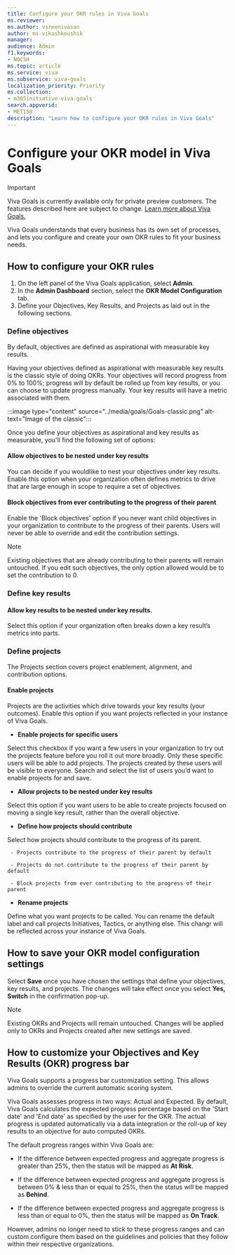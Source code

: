 ```yaml
---
title: Configure your OKR rules in Viva Goals
ms.reviewer: 
ms.author: vsreenivasan
author: ms-vikashkoushik
manager: 
audience: Admin
f1.keywords:
- NOCSH
ms.topic: article
ms.service: viva
ms.subservice: viva-goals
localization_priority: Priority
ms.collection:  
- m365initiative-viva-goals  
search.appverid:
- MET150
description: "Learn how to configure your OKR rules in Viva Goals"
---
```


# Configure your OKR model in Viva Goals

> [!IMPORTANT] 
> Viva Goals is currently available only for private preview customers. The features described here are subject to change. [Learn more about Viva Goals.](https://go.microsoft.com/fwlink/?linkid=2189933)

Viva Goals understands that every business has its own set of processes, and lets you configure and create your own OKR rules to fit your business needs. 

## How to configure your OKR rules 

1.	On the left panel of the Viva Goals application, select **Admin**.
2. In the **Admin Dashboard** section, select the **OKR Model Configuration** tab. 
2.	Define your Objectives, Key Results, and Projects as laid out in the following sections.

### Define objectives

By default, objectives are defined as aspirational with measurable key results.

Having your objectives defined as aspirational with measurable key results is the classic style of doing OKRs. Your objectives will record progress from 0% to 100%; progress will by default be rolled up from key results, or you can choose to update progress manually. Your key results will have a metric associated with them.

:::image type="content" source="../media/goals/Goals-classic.png" alt-text="Image of the classic":::

Once you define your objectives as aspirational and key results as measurable, you'll find the following set of options: 

#### Allow objectives to be nested under key results

You can decide if you wouldlike to nest your objectives under key results. Enable this option when your organization often defines metrics to drive that are large enough in scope to require a set of objectives.

#### Block objectives from ever contributing to the progress of their parent

Enable the 'Block objectives' option if you never want child objectives in your organization to contribute to the progress of their parents. Users will never be able to override and edit the contribution settings. 

> [!NOTE]
> Existing objectives that are already contributing to their parents will remain untouched. If you edit such objectives, the only option allowed would be to set the contribution to 0.

### Define key results 

#### Allow key results to be nested under key results.

Select this option if your organization often breaks down a key result’s metrics into parts.

### Define projects

The Projects section covers project enablement, alignment, and contribution options.

#### Enable projects

Projects are the activities which drive towards your key results (your outcomes). Enable this option if you want projects reflected in your instance of Viva Goals.

- **Enable projects for specific users**

Select this checkbox if you want a few users in your organization to try out the projects feature before you roll it out more broadly. Only these specific users will be able to add projects. The projects created by these users will be visible to everyone. Search and select the list of users you’d want to enable projects for and save. 

- **Allow projects to be nested under key results**

Select this option if you want users to be able to create projects focused on moving a single key result, rather than the overall objective.

- **Define how projects should contribute**

Select how projects should contribute to the progress of its parent. 

     - Projects contribute to the progress of their parent by default 
            
     - Projects do not contribute to the progress of their parent by default 
            
     - Block projects from ever contributing to the progress of their parent

- **Rename projects**

Define what you want projects to be called. You can rename the default label and call projects Initiatives, Tactics, or anything else. This changr will be reflected across your instance of Viva Goals.

## How to save your OKR model configuration settings

Select **Save** once you have chosen the settings that define your objectives, key results, and projects. The changes will take effect once you select **Yes, Switch** in the confirmation pop-up. 

> [!NOTE]
> Existing OKRs and Projects will remain untouched. Changes will be applied only to OKRs and Projects created after new settings are saved.

## How to customize your Objectives and Key Results (OKR) progress bar 

Viva Goals supports a progress bar customization setting. This allows admins to override the current automatic scoring system.

Viva Goals assesses progress in two ways: Actual and Expected. By default, Viva Goals calculates the expected progress percentage based on the 'Start date' and 'End date' as specified by the user for the OKR. The actual progress is updated automatically via a data integration or the roll-up of key results to an objective for auto computed OKRs.

The default progress ranges within Viva Goals are:

- If the difference between expected progress and aggregate progress is greater than 25%, then the status will be mapped as **At Risk**.

- If the difference between expected progress and aggregate progress is between 0% & less than or equal to 25%, then the status will be mapped as **Behind**.

- If the difference between expected progress and aggregate progress is less than or equal to 0%, then the status will be mapped as **On Track**.

However, admins no longer need to stick to these progress ranges and can custom configure them based on the guidelines and policies that they follow within their respective organizations.
